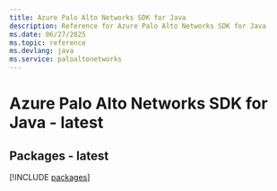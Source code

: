 ```yaml
---
title: Azure Palo Alto Networks SDK for Java
description: Reference for Azure Palo Alto Networks SDK for Java
ms.date: 06/27/2025
ms.topic: reference
ms.devlang: java
ms.service: paloaltonetworks
---
```

# Azure Palo Alto Networks SDK for Java - latest
## Packages - latest
[!INCLUDE [packages](palo-alto-networks-index.md)]